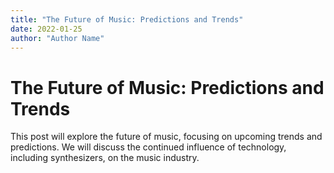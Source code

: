 ```yaml
---
title: "The Future of Music: Predictions and Trends"
date: 2022-01-25
author: "Author Name"
---
```


# The Future of Music: Predictions and Trends

This post will explore the future of music, focusing on upcoming trends and predictions. We will discuss the continued influence of technology, including synthesizers, on the music industry.